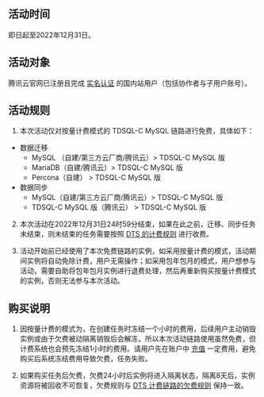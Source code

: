 ## 活动时间

即日起至2022年12月31日。

## 活动对象

腾讯云官网已注册且完成 [实名认证](https://cloud.tencent.com/document/product/378/3629) 的国内站用户（包括协作者与子用户账号）。

## 活动规则

1. 本次活动仅对按量计费模式的 TDSQL-C MySQL 链路进行免费，具体如下：

 - 数据迁移
    - MySQL （自建/第三方云厂商/腾讯云）> TDSQL-C MySQL 版
    - MariaDB（自建/腾讯云）> TDSQL-C MySQL 版
    - Percona（自建） > TDSQL-C MySQL 版
 - 数据同步
    - MySQL（自建/第三方云厂商/腾讯云）> TDSQL-C MySQL 版
    - TDSQL-C MySQL 版（腾讯云） > TDSQL-C MySQL 版

2. 本次活动在2022年12月31日24时59分结束，如果在此之前，迁移、同步任务未结束，则未结束的任务需要按照 [DTS 的计费规则](https://cloud.tencent.com/document/product/571/18736) 进行收费。

3. 活动开始前已经使用了本次免费链路的实例，如采用按量计费的模式，活动期间实例将自动免除计费，用户无需操作；如采用包年包月的模式，用户想参与活动，需要自助将包年包月实例进行退费处理，然后再重新购买按量计费模式的实例，否则无法参与本次活动。

## 购买说明

1. 因按量计费的模式为，在创建任务时冻结一个小时的费用，后续用户主动销毁实例或由于欠费被动隔离销毁后会解冻，所以本次活动链路使用虽然免费，但计费系统也会预先冻结1小时的费用。请用户先在账户中 [充值](https://console.cloud.tencent.com/expense/recharge) 一定费用，避免购买后系统冻结费用导致欠费，任务失败。

2. 如果购买任务后欠费，欠费24小时后实例将进入隔离状态，隔离8天后，实例资源将被回收不可恢复，欠费规则与 [DTS 计费链路的欠费规则](https://cloud.tencent.com/document/product/571/70470) 保持一致。

